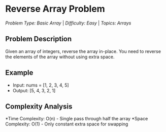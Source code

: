 # Reverse Array Problem

*Problem Type: Basic Array* | *Difficulty: Easy* | *Topics: Arrays*

## Problem Description
Given an array of integers, reverse the array in-place. You need to reverse the elements of the array without using extra space.

## Example
* Input: nums = [1, 2, 3, 4, 5]
* Output: [5, 4, 3, 2, 1]

## Complexity Analysis
*Time Complexity: O(n) - Single pass through half the array
*Space Complexity: O(1) - Only constant extra space for swapping
